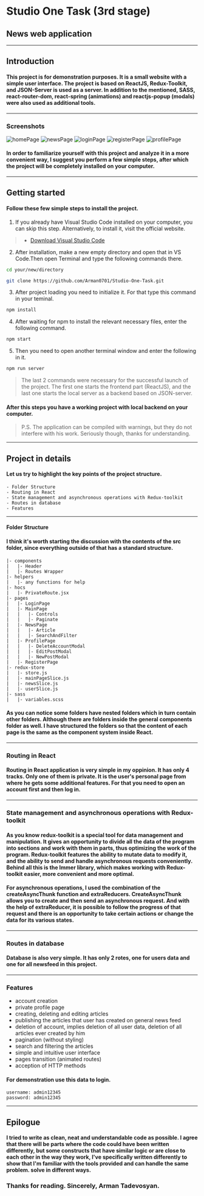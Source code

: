# Studio One Task (3rd stage)
## News web application
---

## Introduction
#### This project is for demonstration purposes. It is a small website with a simple user interface. The project is based on ReactJS, Redux-Toolkit, and JSON-Server is used as a server. In addition to the mentioned, SASS, react-router-dom, react-spring (animations) and reactjs-popup (modals) were also used as additional tools.

---
### Screenshots

<img src="https://github.com/Arman0701/Studio-One-Task/blob/main/screenshots/homepage.png" alt="homePage"  />

<img src="https://github.com/Arman0701/Studio-One-Task/blob/main/screenshots/loginpage.png" alt="newsPage" />

<img src="https://github.com/Arman0701/Studio-One-Task/blob/main/screenshots/newspage.png" alt="loginPage" />

<img src="https://github.com/Arman0701/Studio-One-Task/blob/main/screenshots/registerpage.png" alt="registerPage" />

<img src="https://github.com/Arman0701/Studio-One-Task/blob/main/screenshots/profilepage.png" alt="profilePage" />



#### In order to familiarize yourself with this project and analyze it in a more convenient way, I suggest you perform a few simple steps, after which the project will be completely installed on your computer.

---

## Getting started

#### Follow these few simple steps to install the project.


1. If you already have Visual Studio Code installed on your computer, you can skip this step. Alternatively, to install it, visit the official website. 

> * [Download Visual Studio Code](https://code.visualstudio.com/download)


2. After installation, make a new empty directory and open that in VS Code.Then open Terminal and type the following commands there․

```bash
cd your/new/directory

git clone https://github.com/Arman0701/Studio-One-Task.git
```

3. After project loading you need to initialize it. For that type this command in your teminal.
```bash
npm install
```

4. After waiting for npm to install the relevant necessary files, enter the following command․
```bash
npm start
```

5. Then you need to open another terminal window and enter the following in it.
```bash
npm run server
```

> The last 2 commands were necessary for the successful launch of the project. The first one starts the frontend part (ReactJS), and the last one starts the local server as a backend based on JSON-server.


#### After this steps you have a working project with local backend on your computer.

> P.S. The application can be compiled with warnings, but they do not interfere with his work․ Seriously though, thanks for understanding.

--- 

## Project in details


#### Let us try to highlight the key points of the project structure. 

	- Folder Structure
	- Routing in React
	- State management and asynchronous operations with Redux-toolkit
	- Routes in database
	- Features

---
#### Folder Structure


#### I think it's worth starting the discussion with the contents of the src folder, since everything outside of that has a standard structure․

	|- components
	|	|- Header
	|	|- Routes Wrapper
	|- helpers
	|	|- any functions for help
	|- hocs 
	|	|- PrivateRoute.jsx
	|- pages
	|	|- LoginPage
	|	|- MainPage
	|	|	|- Controls
	|	|	|- Paginate
	|	|- NewsPage
	|	|	|- Article
	|	|	|- SearchAndFilter
	|	|- ProfilePage
	|	|	|- DeleteAccountModal
	|	|	|- EditPostModal
	|	|	|- NewPostModal
	|	|- RegisterPage
	|- redux-store
	|	|- store.js
	|	|- mainPageSlice.js
	|	|- newsSlice.js
	|	|- userSlice.js
	|- sass
	|	|- variables.scss

#### As you can notice some folders have nested folders which in turn contain other folders. Although there are folders inside the general components folder as well. I have structured the folders so that the content of each page is the same as the component system inside React.
---

### Routing in React


#### Routing in React application is very simple in my oppinion. It has only 4 tracks. Only one of them is private. It is the user's personal page from where he gets some additional features. For that you need to open an account first and then log in.

---


### State management and asynchronous operations with Redux-toolkit

#### As you know redux-toolkit is a special tool for data management and manipulation. It gives an opportunity to divide all the data of the program into sections and work with them in parts, thus optimizing the work of the program. Redux-toolkit features the ability to mutate data to modify it, and the ability to send and handle asynchronous requests conveniently. Behind all this is the Immer library, which makes working with Redux-toolkit easier, more convenient and more optimal.

#### For asynchronous operations, I used the combination of the createAsyncThunk function and extraReducers. CreateAsyncThunk allows you to create and then send an asynchronous request. And with the help of extraReducer, it is possible to follow the progress of that request and there is an opportunity to take certain actions or change the data for its various states.

--- 

### Routes in database


#### Database is also very simple. It has only 2 rotes, one for users data and one for all newsfeed in this project.

---

### Features


* account creation
* private profile page
* creating, deleting and editing articles
* publishing the articles that user has created on general news feed
* deletion of account, implies deletion of all user data, deletion of all articles ever created by him
* pagination (without styling)
* search and filtering the articles
* simple and intuitive user interface
* pages transition (animated routes)
* acception of HTTP methods 


#### For demonstration use this data to login.
	username: admin12345
	password: admin12345

--- 

## Epilogue


#### I tried to write as clean, neat and understandable code as possible. I agree that there will be parts where the code could have been written differently, but some constructs that have similar logic or are close to each other in the way they work, I've specifically written differently to show that I'm familiar with the tools provided and can handle the same problem. solve in different ways.


### Thanks for reading. Sincerely, Arman Tadevosyan.
